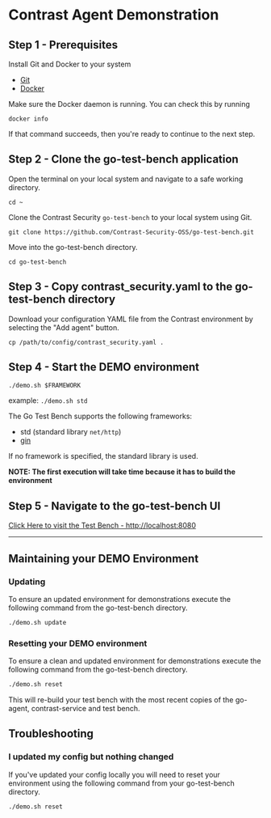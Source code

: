 # Contrast Agent Demonstration

## Step 1 - Prerequisites

Install Git and Docker to your system

* [Git](https://git-scm.com/)
* [Docker](https://docs.docker.com/get-docker/)

Make sure the Docker daemon is running. You can check this by running

`docker info`

If that command succeeds, then you're ready to continue to the next step.

## Step 2 - Clone the go-test-bench application

Open the terminal on your local system and navigate to a safe working directory.

`cd ~`

Clone the Contrast Security `go-test-bench` to your local system using Git.

`git clone https://github.com/Contrast-Security-OSS/go-test-bench.git`

Move into the go-test-bench directory.

`cd go-test-bench`

## Step 3 - Copy contrast_security.yaml to the go-test-bench directory

Download your configuration YAML file from the Contrast environment by selecting the "Add agent" button.

`cp /path/to/config/contrast_security.yaml .`

## Step 4 - Start the DEMO environment

`./demo.sh $FRAMEWORK`

example: `./demo.sh std`

The Go Test Bench supports the following frameworks:

* std (standard library `net/http`)
* [gin](https://github.com/gin-gonic/gin)

If no framework is specified, the standard library is used.

**NOTE: The first execution will take time because it has to build the environment**

## Step 5 - Navigate to the go-test-bench UI

[Click Here to visit the Test Bench - http://localhost:8080](http://localhost:8080)

---

## Maintaining your DEMO Environment

### Updating

To ensure an updated environment for demonstrations execute the following command from the go-test-bench directory.

```bash
./demo.sh update
```

### Resetting your DEMO environment

To ensure a clean and updated environment for demonstrations execute the following command from the go-test-bench directory.

```bash
./demo.sh reset
```

This will re-build your test bench with the most recent copies of the go-agent, contrast-service and test bench.

## Troubleshooting

### I updated my config but nothing changed

If you've updated your config locally you will need to reset your environment using the following command from your go-test-bench directory.

```bash
./demo.sh reset
```
